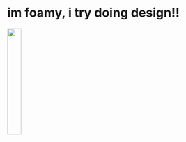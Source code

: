 # im foamy, i try doing design!!
<img src="https://komarev.com/ghpvc/?username=uhhhhfoamy&color=blue" width="25%"/>

